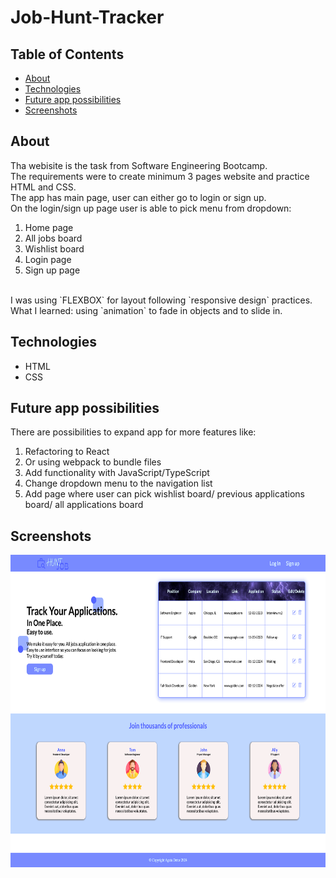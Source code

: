 # Job-Hunt-Tracker

## Table of Contents

- [About](#about)
- [Technologies](#technologies)
- [Future app possibilities](#possibilities)
- [Screenshots](#screenshots)

## About

Tha webisite is the task from Software Engineering Bootcamp.
<br>
The requirements were to create minimum 3 pages website and practice HTML and CSS.
<br>
The app has main page, user can either go to login or sign up.
<br>
On the login/sign up page user is able to pick menu from dropdown:

1. Home page
2. All jobs board
3. Wishlist board
4. Login page
5. Sign up page

<br>
I was using `FLEXBOX` for layout following `responsive design` practices.
What I learned: using `animation` to fade in objects and to slide in.

## Technologies

- HTML
- CSS

## Future app possibilities

There are possibilities to expand app for more features like:

1. Refactoring to React
2. Or using webpack to bundle files
3. Add functionality with JavaScript/TypeScript
4. Change dropdown menu to the navigation list
5. Add page where user can pick wishlist board/ previous applications board/ all applications board

## Screenshots

<img src="./assests/images/main.png" width="700" height="500">
